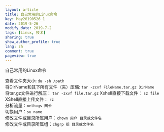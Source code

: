 ```yaml
---
layout: article
title: 自己常用的Linux命令
key: May20190526_1
date: 2019-5-26
modify_date: 2019-7-2
tags: [Linux, 技术]
sharing: true
show_author_profile: true
lang: zh
comment: true
pageview: true
---
```

自己常用的Linux命令<br>
<!--more-->
查看文件夹大小: `du -sh /path`<br>
将DirName和其下所有文件（夹）压缩: `tar -zcvf FileName.tar.gz DirName`<br>
将tar.gz文件进行解压： `tar -zxvf file.tar.gz`
Xshell直接下载文件： `sz file`<br>
XShell直接上传文件： `rz`<br>
分析流量：`nethogs 网卡`<br>
切换用户：`su name`<br>
修改文件或目录所属用户：`chown 用户 目录或文件名`<br>
修改文件或目录所属组：`chgrp 组 目录或文件名`<br>
